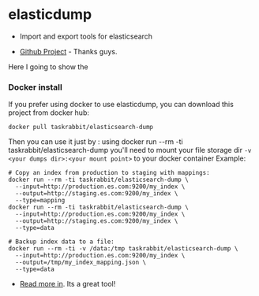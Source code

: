 # elasticdump
- Import and export tools for elasticsearch

- [Github Project](https://github.com/taskrabbit/elasticsearch-dump) - Thanks guys.

Here I going to show the 

### Docker install 
If you prefer using docker to use elasticdump, you can download this project from docker hub:

```
docker pull taskrabbit/elasticsearch-dump
```

Then you can use it just by :
using docker run --rm -ti taskrabbit/elasticsearch-dump
you'll need to mount your file storage dir `-v <your dumps dir>:<your mount point>` to your docker container
Example:

```
# Copy an index from production to staging with mappings:
docker run --rm -ti taskrabbit/elasticsearch-dump \
  --input=http://production.es.com:9200/my_index \
  --output=http://staging.es.com:9200/my_index \
  --type=mapping
docker run --rm -ti taskrabbit/elasticsearch-dump \
  --input=http://production.es.com:9200/my_index \
  --output=http://staging.es.com:9200/my_index \
  --type=data

# Backup index data to a file:
docker run --rm -ti -v /data:/tmp taskrabbit/elasticsearch-dump \
  --input=http://production.es.com:9200/my_index \
  --output=/tmp/my_index_mapping.json \
  --type=data
```

- [Read more in](https://github.com/taskrabbit/elasticsearch-dump). Its a great tool!